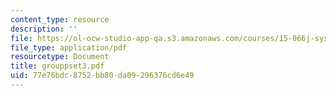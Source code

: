```yaml
---
content_type: resource
description: ''
file: https://ol-ocw-studio-app-qa.s3.amazonaws.com/courses/15-066j-system-optimization-and-analysis-for-manufacturing-summer-2003/77e76bdc8752bb80da09296376cd6e49_grouppset3.pdf
file_type: application/pdf
resourcetype: Document
title: grouppset3.pdf
uid: 77e76bdc-8752-bb80-da09-296376cd6e49
---
```

